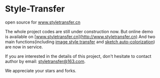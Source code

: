 # Style-Transfer
open source for www.styletransfer.cn

The whole project codes are still under construction now.
But online demo is available on [www.styletransfer.cn](http://www.styletransfer.cn)
And two main functions(including [image style transfer](http://www.styletransfer.cn/main/transfer/) and [sketch auto-colorization](http://www.styletransfer.cn/main/style2paint/)) are now in service.

If you are interested in the details of this project, don't hesitate to contact author by email: styletransfer@163.com.

We appreciate your stars and forks.
